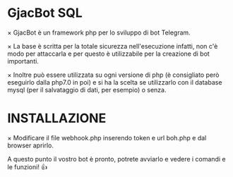 # GjacBot SQL

× GjacBot è un framework php per lo sviluppo di bot Telegram.

× La base è scritta per la totale sicurezza nell'esecuzione infatti, non c'è modo per attaccarla e per questo è utilizzabile per la creazione di bot importanti.

× Inoltre può essere utilizzata su ogni versione di php (è consigliato però eseguirlo dalla php7.0 in poi) e si ha la scelta se utilizzarlo con il database mysql (per il salvataggio di dati, per esempio) o senza.

# INSTALLAZIONE

× Modificare il file webhook.php inserendo token e url boh.php e dal browser aprirlo.

  A questo punto il vostro bot è pronto, potrete avviarlo e vedere i comandi e le funzioni! 👍 
